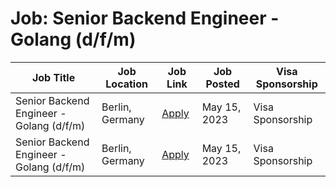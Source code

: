 # Job: Senior Backend Engineer - Golang (d/f/m)

| Job Title | Job Location | Job Link | Job Posted | Visa Sponsorship |
| --- | --- | --- | --- | --- |
| Senior Backend Engineer - Golang (d/f/m) | Berlin, Germany | [Apply](https://gymondo-gmbh.jobs.personio.com/job/620016?display=en) | May 15, 2023 | Visa Sponsorship |
| Senior Backend Engineer - Golang (d/f/m) | Berlin, Germany | [Apply](https://gymondo-gmbh.jobs.personio.com/job/620016?display=en) | May 15, 2023 | Visa Sponsorship |
